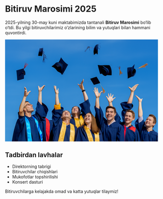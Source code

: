 # Bitiruv Marosimi 2025

2025-yilning 30-may kuni maktabimizda tantanali **Bitiruv Marosimi** bo‘lib o‘tdi.
Bu yilgi bitiruvchilarimiz o‘zlarining bilim va yutuqlari bilan hammani quvontirdi.

![Bitiruv Marasimining](/public/img/graduation-ceremony-2025.png)

## Tadbirdan lavhalar

- Direktorning tabrigi
- Bitiruvchilar chiqishlari
- Mukofotlar topshirilishi
- Konsert dasturi

Bitiruvchilarga kelajakda omad va katta yutuqlar tilaymiz!
